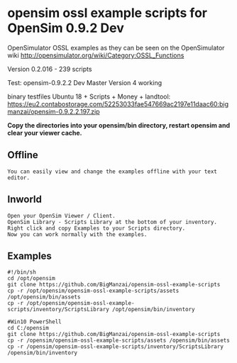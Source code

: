 # opensim ossl example scripts for OpenSim 0.9.2 Dev

OpenSimulator OSSL examples as they can be seen on the OpenSimulator wiki http://opensimulator.org/wiki/Category:OSSL_Functions

Version 0.2.016 - 239 scripts

Test: opensim-0.9.2.2 Dev Master Version 4 working

binary testfiles Ubuntu 18 + Scripts + Money + landtool:  https://eu2.contabostorage.com/52253033fae547669ac2197e11daac60:bigmanzai/opensim-0.9.2.2.197.zip

**Copy the directories into your opensim/bin directory, restart opensim and clear your viewer cache.**

## Offline
    You can easily view and change the examples offline with your text editor.

## Inworld
    Open your OpenSim Viewer / Client.
    OpenSim Library - Scripts Library at the bottom of your inventory.
    Right click and copy Examples to your Scripts directory.
    Now you can work normally with the examples.


## Examples
    #!/bin/sh
    cd /opt/opensim
    git clone https://github.com/BigManzai/opensim-ossl-example-scripts
    cp -r /opt/opensim/opensim-ossl-example-scripts/assets /opt/opensim/bin/assets
    cp -r /opt/opensim/opensim-ossl-example-scripts/inventory/ScriptsLibrary /opt/opensim/bin/inventory

    #Win10 PowerShell
    cd C:/opensim
    git clone https://github.com/BigManzai/opensim-ossl-example-scripts
    cp -r /opensim/opensim-ossl-example-scripts/assets /opensim/bin/assets
    cp -r /opensim/opensim-ossl-example-scripts/inventory/ScriptsLibrary /opensim/bin/inventory
